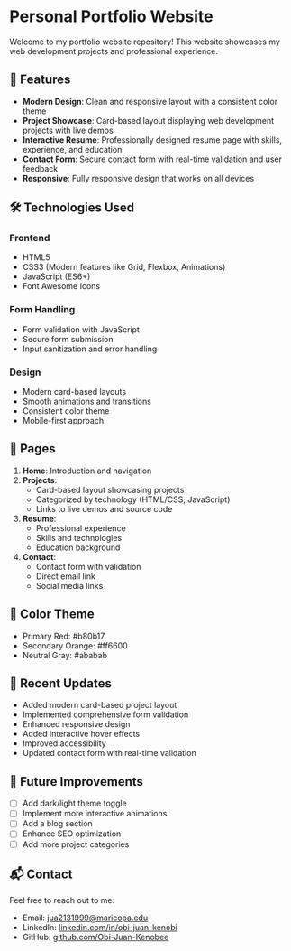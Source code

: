 # Personal Portfolio Website

Welcome to my portfolio website repository! This website showcases my web development projects and professional experience.

## 🚀 Features

- **Modern Design**: Clean and responsive layout with a consistent color theme
- **Project Showcase**: Card-based layout displaying web development projects with live demos
- **Interactive Resume**: Professionally designed resume page with skills, experience, and education
- **Contact Form**: Secure contact form with real-time validation and user feedback
- **Responsive**: Fully responsive design that works on all devices

## 🛠️ Technologies Used

### Frontend
- HTML5
- CSS3 (Modern features like Grid, Flexbox, Animations)
- JavaScript (ES6+)
- Font Awesome Icons

### Form Handling
- Form validation with JavaScript
- Secure form submission
- Input sanitization and error handling

### Design
- Modern card-based layouts
- Smooth animations and transitions
- Consistent color theme
- Mobile-first approach

## 📱 Pages

1. **Home**: Introduction and navigation
2. **Projects**: 
   - Card-based layout showcasing projects
   - Categorized by technology (HTML/CSS, JavaScript)
   - Links to live demos and source code
3. **Resume**:
   - Professional experience
   - Skills and technologies
   - Education background
4. **Contact**:
   - Contact form with validation
   - Direct email link
   - Social media links

## 🎨 Color Theme
- Primary Red: #b80b17
- Secondary Orange: #ff6600
- Neutral Gray: #ababab

## 🔄 Recent Updates

- Added modern card-based project layout
- Implemented comprehensive form validation
- Enhanced responsive design
- Added interactive hover effects
- Improved accessibility
- Updated contact form with real-time validation

## 🚧 Future Improvements

- [ ] Add dark/light theme toggle
- [ ] Implement more interactive animations
- [ ] Add a blog section
- [ ] Enhance SEO optimization
- [ ] Add more project categories

## 📬 Contact

Feel free to reach out to me:
- Email: jua2131999@maricopa.edu
- LinkedIn: [linkedin.com/in/obi-juan-kenobi](https://linkedin.com/in/obi-juan-kenobi)
- GitHub: [github.com/Obi-Juan-Kenobee](https://github.com/Obi-Juan-Kenobee)
